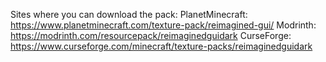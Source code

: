 Sites where you can download the pack:
PlanetMinecraft: https://www.planetminecraft.com/texture-pack/reimagined-gui/
Modrinth: https://modrinth.com/resourcepack/reimaginedguidark
CurseForge: https://www.curseforge.com/minecraft/texture-packs/reimaginedguidark